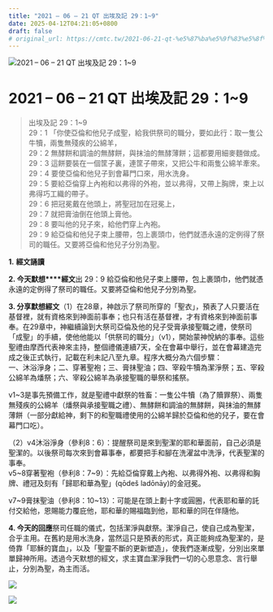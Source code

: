 ```yaml
---
title: "2021 – 06 – 21 QT 出埃及記 29：1~9"
date: 2025-04-12T04:21:05+0800
draft: false
# original_url: https://cmtc.tw/2021-06-21-qt-%e5%87%ba%e5%9f%83%e5%8f%8a%e8%a8%98-29%ef%bc%9a19
---
```


![2021 – 06 – 21 QT 出埃及記 29：1~9](/images/qt.jpg   "2021 – 06 – 21 QT 出埃及記 29：1~9")

# 2021 – 06 – 21 QT 出埃及記 29：1~9

> 出埃及記 29：1~9  
> 29：1 「你使亞倫和他兒子成聖，給我供祭司的職分，要如此行：取一隻公牛犢，兩隻無殘疾的公綿羊，  
> 29：2 無酵餅和調油的無酵餅，與抹油的無酵薄餅；這都要用細麥麵做成。  
> 29：3 這餅要裝在一個筐子裏，連筐子帶來，又把公牛和兩隻公綿羊牽來。  
> 29：4 要使亞倫和他兒子到會幕門口來，用水洗身。  
> 29：5 要給亞倫穿上內袍和以弗得的外袍，並以弗得，又帶上胸牌，束上以弗得巧工織的帶子。  
> 29：6 把冠冕戴在他頭上，將聖冠加在冠冕上，  
> 29：7 就把膏油倒在他頭上膏他。  
> 29：8 要叫他的兒子來，給他們穿上內袍。  
> 29：9 給亞倫和他兒子束上腰帶，包上裹頭巾，他們就憑永遠的定例得了祭司的職任。又要將亞倫和他兒子分別為聖。

**1.** **經文誦讀**

**2. 今天默想****經文**出 29：9 給亞倫和他兒子束上腰帶，包上裹頭巾，他們就憑永遠的定例得了祭司的職任。又要將亞倫和他兒子分別為聖。

**3. 分享默想經文**（1）在28章，神啟示了祭司所穿的「聖衣」，預表了人只要活在基督裡，就有資格來到神面前事奉；也只有活在基督裡，才有資格來到神面前事奉。在29章中，神繼續論到大祭司亞倫及他的兒子受膏承接聖職之禮，使祭司「成聖」的手續，使他他能以「供祭司的職分」（v1），開始蒙神悅納的事奉。這些聖禮由摩西代表神來主持，整個禮儀連續7天，全在會幕中舉行，並在會幕建造完成之後正式執行，記載在利未記八至九章。程序大概分為六個步驟：  
一、沐浴淨身；二、穿著聖袍；三、膏抹聖油；四、宰殺牛犢為潔淨祭；五、宰殺公綿羊為燔祭；六、宰殺公綿羊為承接聖職的舉祭和搖祭。

v1~3是事先預備工作，就是聖禮中獻祭的牲畜：一隻公牛犢（為了贖罪祭）、兩隻無殘疾的公綿羊（燔祭與承接聖職之禮）、無酵餅和調油的無酵餅，與抹油的無酵薄餅（一部分獻給神，剩下的和聖職禮使用的公綿羊歸於亞倫和他的兒子，要在會幕門口吃）。

（2）v4沐浴淨身（參利8：6）：提醒祭司是來到聖潔的耶和華面前，自己必須是聖潔的。以後祭司每次來到會幕事奉，都要把手和腳在洗濯盆中洗淨，代表聖潔的事奉。  
v5~8穿著聖袍（參利8：7~9）：先給亞倫穿戴上內袍、以弗得外袍、以弗得和胸牌、禮冠及刻有「歸耶和華為聖」(qōdeš ladōnāy)的金冠冕。

v7~9膏抹聖油（參利8：10~13）：可能是在頭上劃十字或圓圈，代表耶和華的託付交給他，恩賜能力覆庇他，耶和華的賜福臨到他，耶和華的同在伴隨他。

**4. 今天的回應**祭司任職的儀式，包括潔淨與獻祭。潔淨自己，使自己成為聖潔，合乎主用。在舊約是用水洗身，當然這只是預表的形式，真正能夠成為聖潔的，是倚靠「耶穌的寶血」，以及「聖靈不斷的更新塑造」，使我們逐漸成聖，分別出來單單歸神所用。透過今天默想的經文，求主寶血潔淨我們一切的心思意念、言行舉止，分別為聖，為主而活。

![](/images/202106211.jpg)

![](/images/202106212.jpg)